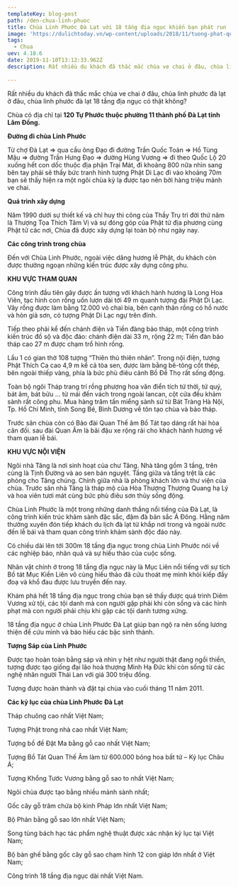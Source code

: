 ```yaml
---
templateKey: blog-post
path: /den-chua-linh-phuoc
title: Chùa Linh Phước Đà Lạt với 18 tầng địa ngục khiến bạn phát run
image: 'https://dulichtoday.vn/wp-content/uploads/2018/11/tuong-phat-quan-the-am-bo-tat-chua-linh-phuoc.jpg' 
tags:
  - Chua
uev: 4.18.6
date: 2019-11-10T13:12:33.962Z
description: Rất nhiều du khách đã thắc mắc chùa ve chai ở đâu, chùa linh phước đà lạt ở đâu, chùa linh phước đà lạt 18 tầng địa ngục có thật không?
 
---
```


Rất nhiều du khách đã thắc mắc chùa ve chai ở đâu, chùa linh phước đà lạt ở đâu, chùa linh phước đà lạt 18 tầng địa ngục có thật không?

Chùa có địa chỉ tại **120 Tự Phước thuộc phường 11 thành phố Đà Lạt tỉnh Lâm Đồng.**


**Đường đi chùa Linh Phước**

Từ chợ Đà Lạt => qua cầu ông Đạo đi đường Trần Quốc Toản => Hồ Tùng Mậu => đường Trần Hưng Đạo => đường Hùng Vương => đi theo Quốc Lộ 20 xuống hết con dốc thuộc địa phận Trại Mát, đi khoảng 800 nữa nhìn sang bên tay phải sẽ thấy bức tranh hình tượng Phật Di Lạc đi vào khoảng 70m bạn sẽ thấy hiện ra một ngôi chùa kỳ lạ được tạo nên bởi hàng triệu mảnh ve chai.

**Quá trình xây dựng**

Năm 1990 dưới sự thiết kế và chỉ huy thi công của Thầy Trụ trì đời thứ năm là Thượng Tọa Thích Tâm Vị và sự đóng góp của Phật tử địa phương cùng Phật tử các nơi, Chùa đã được xây dựng lại toàn bộ như ngày nay.


**Các công trình trong chùa**

Đến với Chùa Linh Phước, ngoài việc dâng hương lễ Phật, du khách còn được thưởng ngoạn những kiến trúc được xây dựng công phu.

**KHU VỰC THAM QUAN**

Công trình đầu tiên gây được ấn tượng với khách hành hương là Long Hoa Viên, tạc hình con rồng uốn lượn dài tới 49 m quanh tượng đài Phật Di Lạc. Vây rồng được làm bằng 12.000 vỏ chai bia, bên cạnh thân rồng có hồ nước và hòn giả sơn, có tượng Phật Di Lạc ngự trên đỉnh.


Tiếp theo phải kể đến chánh điện và Tiền đàng bảo tháp, một công trình kiến trúc đồ sộ và độc đáo: chánh điện dài 33 m, rộng 22 m; Tiền đàn bảo tháp cao 27 m được chạm trổ hình rồng.


Lầu 1 có gian thờ 108 tượng “Thiên thủ thiên nhãn”. Trong nội điện, tượng Phật Thích Ca cao 4,9 m kể cả tòa sen, được làm bằng bê-tông cốt thép, bên ngoài thiếp vàng, phía là bức phù điêu cảnh Bồ Đề Thọ rất sống động.

Toàn bộ ngôi Tháp trang trí rồng phượng hoa văn điển tích tứ thời, tứ quý, bát âm, bát bửu … từ mái đến vách trong ngoài lancan, cột cửa đều khảm sành rất công phu. Mua hàng trăm tấn miểng sành sứ từ Bát Tràng Hà Nội, Tp. Hồ Chí Minh, tỉnh Song Bé, Bình Dương về tôn tạo chùa và bảo tháp.

Trước sân chùa còn có Bảo đài Quan Thế âm Bồ Tát tạo dáng rất hài hòa cân đối. sau đài Quan Âm là bãi đậu xe rộng rải cho khách hành hương về tham quan lễ bái.

**KHU VỰC NỘI VIỆN**

Ngôi nhà Tăng là nơi sinh hoạt của chư Tăng. Nhà tăng gồm 3 tầng, trên cùng là Tịnh Đường và ao sen bán nguyệt. Tầng giữa và tầng trệt là các phòng cho Tăng chúng. Chính giữa nhà là phòng khách lớn và thư viện của chùa. Trước sân nhà Tăng là tháp mộ của Hòa Thượng Thượng Quang hạ Lý và hoa viên tươi mát cùng bức phù điêu sơn thủy sống động.

Chùa Linh Phước là một trong những danh thắng nổi tiếng của Đà Lạt, là công trình kiến trúc khảm sành đặc sắc, đậm đà bản sắc Á Đông. Hằng năm thường xuyên đón tiếp khách du lịch đà lạt từ khắp nơi trong và ngoài nước đến lễ bái và tham quan công trình khảm sành độc đáo này.

Có chiều dài lên tới 300m 18 tầng địa ngục trong chùa Linh Phước nói về các nghiệp báo, nhân quả và sự hiếu thảo của cuộc sống.

Nhân vật chính ở trong 18 tầng địa ngục này là Mục Liên nổi tiếng với sự tích Bồ tát Mục Kiền Liên vô cùng hiếu thảo đã cứu thoát mẹ mình khỏi kiếp đầy đoạ và khổ đau được lưu truyền đến nay.

Khám phá hết 18 tầng địa ngục trong chùa bạn sẽ thấy được quá trình Diêm Vương xử tội, các tội danh mà con người gặp phải khi còn sống và các hình phạt mà con người phải chịu khi gặp các tội danh tương xứng.

18 tầng địa ngục ở chùa Linh Phước Đà Lạt giúp bạn ngộ ra nên sống lương thiện để cứu mình và báo hiếu các bậc sinh thành.


**Tượng Sáp cùa Linh Phước**

Được tạo hoàn toàn bằng sáp và nhìn y hệt như người thật đang ngồi thiền, tượng được tạo giống đại lão hoà thượng Minh Hạ Đức khi còn sống từ các nghệ nhân người Thái Lan với giá 300 triệu đồng.

Tượng được hoàn thành và đặt tại chùa vào cuối tháng 11 năm 2011.

**Các kỷ lục của chùa Linh Phước Đà Lạt**

Tháp chuông cao nhất Việt Nam;

Tượng Phật trong nhà cao nhất Việt Nam;

Tượng bồ đề Đặt Ma bằng gỗ cao nhất Việt Nam;

Tượng Bồ Tát Quan Thế Âm làm từ 600.000 bông hoa bất tử – Kỷ lục Châu Á;

Tượng Khổng Tước Vương bằng gỗ sao to nhất Việt Nam;

Ngôi chùa được tạo bằng nhiều mảnh sành nhất;

Gốc cây gỗ trâm chứa bộ kinh Pháp lớn nhất Việt Nam;

Bộ Phản bằng gỗ sao lớn nhất Việt Nam;

Song tùng bách hạc tác phẩm nghệ thuật được xác nhận kỷ lục tại Việt Nam;

Bộ bàn ghế bằng gốc cây gỗ sao chạm hình 12 con giáp lớn nhất ở Việt Nam;

Công trình 18 tầng địa ngục dài nhất Việt Nam.
